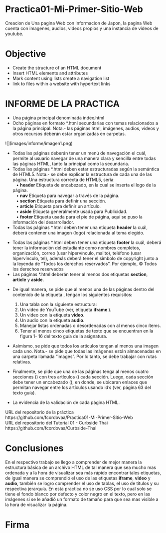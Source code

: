 # Practica01-Mi-Primer-Sitio-Web

<p>Creacion de Una pagina Web con Informacion de Japon, 
la pagina Web cuenta con imagenes, audios, videos propios y una instancia 
de videos de youtube.</p>

<h1>Objective</h1>

<ul>
  <li>Create the structure of an HTML document</li>
  <li>Insert HTML elements and attributes </li>
  <li>Mark content using lists create a navigation list</li>
  <li>link to files within a website with hypertext links</li>
</ul>

<h1>INFORME DE LA PRACTICA</h1>
<ul>
	<li>Una página principal denominada index.html</li>
	<li>Ocho páginas en formato *.html secundarias con temas relacionados a la página principal. Nota.- las páginas html, imágenes, audios, videos y otros recursos deberán estar organizadas en carpetas.</li>
</ul>
![](images/informe/imagen1.png)
<ul>
	<li>Todas las páginas deberán tener un menú de navegación el cuál, permite al usuario navegar de una manera clara y sencilla entre todas las páginas HTML, tanto la principal como la secundaria.</li>
	<li>Todas las páginas *.html deben estar estructuradas según la semántica de HTML5. Nota.- se debe explicar la estructura de cada una de las página. Una estructura correcta de HTML5, sería:</li>
    &nbsp;&nbsp; &#8226; <b>header</b> Etiqueta de encabezado, en la cual se inserta el logo de la página. <br>
    &nbsp;&nbsp; &#8226; <b>nav</b> Etiqueta para navegar a través de la página. <br>
    &nbsp;&nbsp; &#8226; <b>section</b> Etiqueta para definir una sección. <br>
    &nbsp;&nbsp; &#8226; <b>article</b> Etiqueta para definir un artículo. <br>
    &nbsp;&nbsp; &#8226; <b>aside</b> Etiqueta generalmente usada para Publicidad. <br>
    &nbsp;&nbsp; &#8226; <b>footer</b> Etiqueta usada para el pie de página, aquí se puso la información del desarrollador.
	<li>Todas las páginas *.html deben tener una etiqueta <b>header</b> la cuál, deberá contener una imagen (logo) relacionada al tema elegido.</li>
</ul>

  
<ul>
    <li>Todas las páginas *.html deben tener una etiqueta <b>footer</b> la cuál, deberá tener la información del estudiante como nombres completos, organización, correo (usar hipervínculo, mailto), teléfono (usar hipervínculo, tel), además deberá tener el símbolo de copyright junto a la leyenda de “Todos los derechos reservados”. Por ejemplo, © Todos los derechos reservados</li>
	<li>Las páginas *.html deberán tener al menos dos etiquetas <b>section</b>, <b>article</b> y <b>aside</b>.</li>
</ul>
  
   
<ul>
    <li>De igual manera, se pide que al menos una de las páginas dentro del contenido de la etiqueta , tengan los siguientes requisitos:</li>
	<ol>
        <li>Una tabla con la siguiente estructura:</li>
        <li>Un video de YouTube (ver, etiqueta <b>iframe</b> ).</li>
        <li>	Un video con la etiqueta <b>video</b>.</li>
        <li>	Un audio con la etiqueta <b>audio</b>.</li>
        <li>	Manejar listas ordenadas o desordenadas con al menos cinco ítems.</li>
        <li>	Tener al menos cinco etiquetas de texto que se encuentran en la figura 1- 16 del texto guía de la asignatura.</li>
    </ol>
</ul>
 
 
<ul>	
    <li>Asimismo, se pide que todos los artículos tengan al menos una imagen cada uno. Nota.- se pide que todas las imágenes están almacenadas en una carpeta llamada “images”. Por lo tanto, se debe trabajar con rutas relativas.</li>
</ul>
 

<ul>
    <li>Finalmente, se pide que una de las páginas tenga al menos cuatro secciones () con tres artículos () cada sección. Luego, cada sección debe tener un encabezado (), en donde, se ubicaran enlaces que permitan navegar entre los artículos usando id’s (ver, página 63 del texto guía).</li>
</ul>
 
 
<ul>
    <li>La evidencia de la validación de cada página HTML.</li>
</ul>
  

<p>URL del repositorio de la práctica <br>
https://github.com/fcordovaa/Practica01-Mi-Primer-Sitio-Web <br>
URL del repositorio del Tutorial 01 - Curbside Thai<br>
https://github.com/fcordovaa/Curbside-Thai</p>



<h1>Conclusiones</h1>
<p>En el respectivo trabajo se llego a comprender de mejor manera la estructura básica de un archivo HTML de tal manera que sea mucho mas ordenada y a la hora de visualizar sea más rápido encontrar tales etiquetas, de igual manera se comprendió el uso de las etiquetas <b>iframe</b>, <b>video</b> y <b>audio</b>, también se logro comprender el uso de tablas, el uso de títulos y su respectiva jerarquía. En esta practica no se uso CSS por lo cual solo se tiene el fondo blanco por defecto y color negro en el texto, pero en las imágenes si se le añadió un formato de tamaño para que sea mas visible a la hora de visualizar la página.<p>
<h1>Firma</h1>



